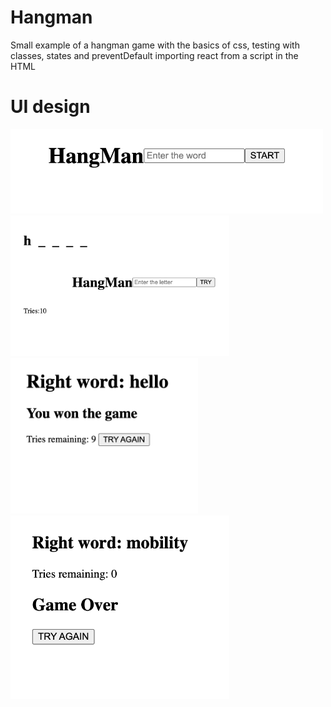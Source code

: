 # Hangman
Small example of a hangman game with the basics of css, testing with classes, states and preventDefault importing react from a script in the HTML

# UI design
<img src="./img/start.png" alt="start of game" width="500px">
<img src="./img/game.png" alt="game" width="350px">
<img src="./img/wonGame.png" alt="won game" width="300px">
<img src="./img/gameOver.png" alt="game Over" width="350px">